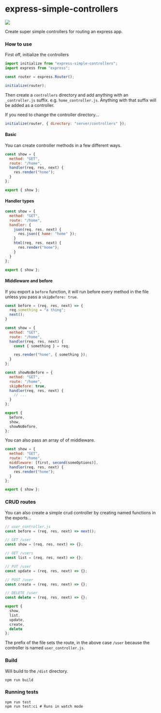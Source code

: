 # express-simple-controllers 

![](https://travis-ci.org/lonelyplanet/express-simple-controllers.svg?branch=master)  

Create super simple controllers for routing an express app.

### How to use
First off, initialize the controllers

```js
import initialize from "express-simple-controllers";
import express from "express";

const router = express.Router();

initialize(router);
```

Then create a `controllers` directory and add anything with an `_controller.js` suffix. e.g. `home_controller.js`.
Anything with that suffix will be added as a controller.

If you need to change the controller directory...

```js
initialize(router, { directory: "server/controllers" });
```

#### Basic
You can create controller methods in a few different ways.

```js
const show = {
  method: "GET",
  route: "/home",
  handler(req, res, next) {
    res.render("home");
  }
};

export { show };
```

#### Handler types
```js
const show = {
  method: "GET",
  route: "/home",
  handler: {
    json(req, res, next) {
      res.json({ home: "home" });
    }
    html(req, res, next) {
      res.render("home");
    }
  }
};

export { show };
```


#### Middleware and before
If you export a `before` function, it will run before every method in the file unless you pass a `skipBefore: true`.

```js
const before = (req, res, next) => {
  req.something = "a thing";
  next();
}

const show = {
  method: "GET",
  route: "/home",
  handler(req, res, next) {
    const { something } = req;

    res.render("home", { something });
  }
};

const showNoBefore = {
  method: "GET",
  route: "/home",
  skipBefore: true,
  handler(req, res, next) {
    // ...
  }
};

export {
  before,
  show,
  showNoBefore,
};
```

You can also pass an array of of middleware.

```js
const show = {
  method: "GET",
  route: "/home",
  middleware: [first, second(someOptions)],
  handler(req, res, next) {
    res.render("home");
  }
};

export { show };
```

### CRUD routes
You can also create a simple crud controller by creating named functions in the exports...

```js
// user_controller.js
const before = (req, res, next) => next();

// GET /user
const show = (req, res, next) => {};

// GET /users
const list = (req, res, next) => {};

// PUT /user
const update = (req, res, next) => {};

// POST /user
const create = (req, res, next) => {};

// DELETE /user
const delete = (req, res, next) => {};

export {
  show,
  list,
  update,
  create,
  delete
};
```

The prefix of the file sets the route, in the above case `/user` because the controller is named `user_controller.js`.


### Build
Will build to the `/dist` directory.

```shell
npm run build
```

### Running tests
```shell
npm run test
npm run test:ci # Runs in watch mode
```
